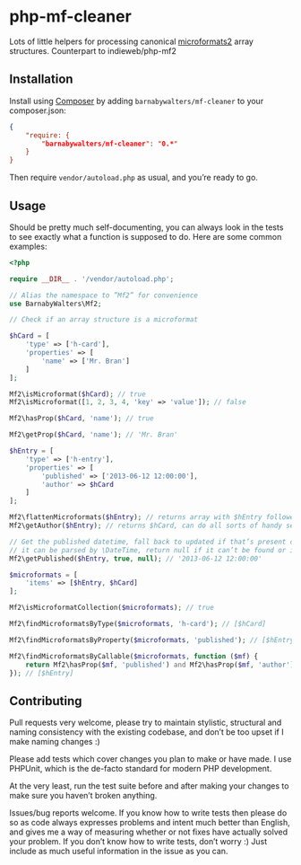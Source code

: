 # php-mf-cleaner

Lots of little helpers for processing canonical [microformats2](http://microformats.org/wiki/microformats2) array structures. Counterpart to indieweb/php-mf2

## Installation

Install using [Composer](https://getcomposer.org) by adding `barnabywalters/mf-cleaner` to your composer.json:

```json
{
	"require: {
		"barnabywalters/mf-cleaner": "0.*"
	}
}
```

Then require `vendor/autoload.php` as usual, and you’re ready to go.

## Usage

Should be pretty much self-documenting, you can always look in the tests to see 
exactly what a function is supposed to do. Here are some common examples:

```php
<?php

require __DIR__ . '/vendor/autoload.php';

// Alias the namespace to ”Mf2” for convenience
use BarnabyWalters\Mf2;

// Check if an array structure is a microformat

$hCard = [
	'type' => ['h-card'],
	'properties' => [
		'name' => ['Mr. Bran']
	]
];

Mf2\isMicroformat($hCard); // true
Mf2\isMicroformat([1, 2, 3, 4, 'key' => 'value']); // false

Mf2\hasProp($hCard, 'name'); // true

Mf2\getProp($hCard, 'name'); // 'Mr. Bran'

$hEntry = [
	'type' => ['h-entry'],
	'properties' => [
		'published' => ['2013-06-12 12:00:00'],
		'author' => $hCard
	]
];

Mf2\flattenMicroformats($hEntry); // returns array with $hEntry followed by $hCard
Mf2\getAuthor($hEntry); // returns $hCard, can do all sorts of handy searching

// Get the published datetime, fall back to updated if that’s present check that
// it can be parsed by \DateTime, return null if it can’t be found or is invalid
Mf2\getPublished($hEntry, true, null); // '2013-06-12 12:00:00'

$microformats = [
	'items' => [$hEntry, $hCard]
];

Mf2\isMicroformatCollection($microformats); // true

Mf2\findMicroformatsByType($microformats, 'h-card'); // [$hCard]

Mf2\findMicroformatsByProperty($microformats, 'published'); // [$hEntry]

Mf2\findMicroformatsByCallable($microformats, function ($mf) {
	return Mf2\hasProp($mf, 'published') and Mf2\hasProp($mf, 'author');
}); // [$hEntry]

```

## Contributing

Pull requests very welcome, please try to maintain stylistic, structural
and naming consistency with the existing codebase, and don’t be too upset if I 
make naming changes :)

Please add tests which cover changes you plan to make or have made. I use PHPUnit,
which is the de-facto standard for modern PHP development.

At the very least, run the test suite before and after making your changes to 
make sure you haven’t broken anything.

Issues/bug reports welcome. If you know how to write tests then please do so as
code always expresses problems and intent much better than English, and gives me
a way of measuring whether or not fixes have actually solved your problem. If you
don’t know how to write tests, don’t worry :) Just include as much useful information
in the issue as you can.
